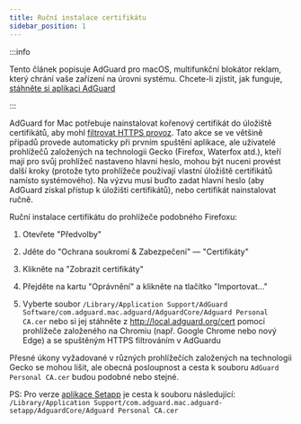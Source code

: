 ```yaml
---
title: Ruční instalace certifikátu
sidebar_position: 1
---
```


:::info

Tento článek popisuje AdGuard pro macOS, multifunkční blokátor reklam, který chrání vaše zařízení na úrovni systému. Chcete-li zjistit, jak funguje, [stáhněte si aplikaci AdGuard](https://adguard.com/download.html?auto=true)

:::

AdGuard for Mac potřebuje nainstalovat kořenový certifikát do úložiště certifikátů, aby mohl [filtrovat HTTPS provoz](/general/https-filtering/what-is-https-filtering). Tato akce se ve většině případů provede automaticky při prvním spuštění aplikace, ale uživatelé prohlížečů založených na technologii Gecko (Firefox, Waterfox atd.), kteří mají pro svůj prohlížeč nastaveno hlavní heslo, mohou být nuceni provést další kroky (protože tyto prohlížeče používají vlastní úložiště certifikátů namísto systémového). Na výzvu musí buďto zadat hlavní heslo (aby AdGuard získal přístup k úložišti certifikátů), nebo certifikát nainstalovat ručně.

Ruční instalace certifikátu do prohlížeče podobného Firefoxu:

  1. Otevřete "Předvolby"

  2. Jděte do "Ochrana soukromí & Zabezpečení" — "Certifikáty"

  3. Klikněte na "Zobrazit certifikáty"

  4. Přejděte na kartu "Oprávnění" a klikněte na tlačítko "Importovat..."

  5. Vyberte soubor `/Library/Application Support/AdGuard Software/com.adguard.mac.adguard/AdguardCore/Adguard Personal CA.cer` nebo si jej stáhněte z http://local.adguard.org/cert pomocí prohlížeče založeného na Chromiu (např. Google Chrome nebo nový Edge) a se spuštěným HTTPS filtrováním v AdGuardu

Přesné úkony vyžadované v různých prohlížečích založených na technologii Gecko se mohou lišit, ale obecná posloupnost a cesta k souboru `AdGuard Personal CA.cer` budou podobné nebo stejné.

PS: Pro verze [aplikace Setapp](https://setapp.com/apps/adguard) je cesta k souboru následující: `/Library/Application Support/com.adguard.mac.adguard-setapp/AdguardCore/Adguard Personal CA.cer`
